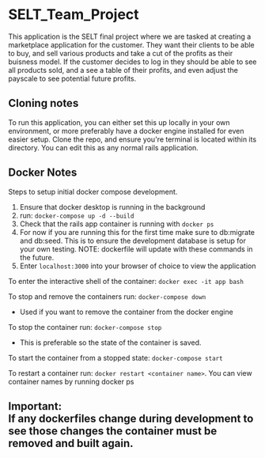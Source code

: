 # SELT_Team_Project

This application is the SELT final project where we are tasked at creating a marketplace application for the customer. They want their clients to be able to buy, and sell various products and take a cut of the profits as their buisness model. If the customer decides to log in they should be able to see all products sold, and a see a table of their profits, and even adjust the payscale to see potential future profits. 

## Cloning notes
To run this application, you can either set this up locally in your own environment, or more preferably have a docker engine installed for even easier setup. 
Clone the repo, and ensure you're terminal is located within its directory. You can edit this as any normal rails application. 

## Docker Notes
Steps to setup initial docker compose development. 
1) Ensure that docker desktop is running in the background        
2) run: ```docker-compose up -d --build```
3) Check that the rails app container is running with ```docker ps```
4) For now if you are running this for the first time make sure to db:migrate and db:seed. This is to ensure the development database is setup for your own testing. NOTE: dockerfile will update with these commands in the future. 
6) Enter ```localhost:3000``` into your browser of choice to view the application
   
To enter the interactive shell of the container:
```docker exec -it app bash```

To stop and remove the containers run: ```docker-compose down``` <br />
* Used if you want to remove the container from the docker engine <br />
  
To stop the container run: ```docker-compose stop``` <br />
* This is preferable so the state of the container is saved. 
  
To start the container from a stopped state: ```docker-compose start```

To restart a container run: 
```docker restart <container name>```. You can view container names by running docker ps

## Important: <br/>If any dockerfiles change during development to see those changes the container must be removed and built again. 
